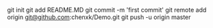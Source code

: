 git init
git add README.MD
git commit -m 'first commit'
git remote add origin git@github.com:chenxk/Demo.git
git push -u origin master
